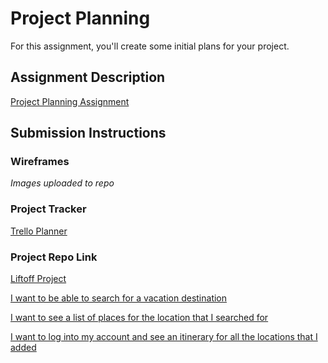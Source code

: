 # Project Planning
For this assignment, you'll create some initial plans for your project.

## Assignment Description
[Project Planning Assignment](https://education.launchcode.org/liftoff/assignments/planning/)

## Submission Instructions

### Wireframes
*Images uploaded to repo*

### Project Tracker

[Trello Planner](https://trello.com/b/JW23oPF4/liftoff-project)

### Project Repo Link

[Liftoff Project](https://github.com/kahuna52/Vacation-Liftoff)

[I want to be able to search for a vacation destination](https://github.com/kahuna52/liftoff-assignments/blob/master/P3-Project_Planning/Search.PNG)

[I want to see a list of places for the location that I searched for](https://github.com/kahuna52/liftoff-assignments/blob/master/P3-Project_Planning/Results.PNG)

[I want to log into my account and see an itinerary for all the locations that I added](https://github.com/kahuna52/liftoff-assignments/blob/master/P3-Project_Planning/Intinerary.PNG)
